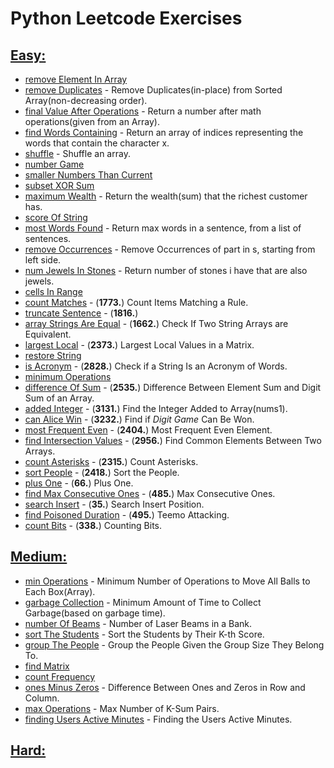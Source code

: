 # Python Leetcode Exercises
## [Easy:](https://github.com/LuciaHeredia/PythonExercises/blob/master/LeetCode/Easy.py)
* [remove Element In Array](https://github.com/LuciaHeredia/PythonExercises/blob/master/LeetCode/Easy.py#L7)
* [remove Duplicates](https://github.com/LuciaHeredia/PythonExercises/blob/master/LeetCode/Easy.py#L32) - Remove Duplicates(in-place) from Sorted Array(non-decreasing order).
* [final Value After Operations](https://github.com/LuciaHeredia/PythonExercises/blob/master/LeetCode/Easy.py#L48) - Return a number after math operations(given from an Array).
* [find Words Containing](https://github.com/LuciaHeredia/PythonExercises/blob/master/LeetCode/Easy.py#L62) - Return an array of indices representing the words that contain the character x.
* [shuffle](https://github.com/LuciaHeredia/PythonExercises/blob/master/LeetCode/Easy.py#L71) - Shuffle an array.
* [number Game](https://github.com/LuciaHeredia/PythonExercises/blob/master/LeetCode/Easy.py#L84)
* [smaller Numbers Than Current](https://github.com/LuciaHeredia/PythonExercises/blob/master/LeetCode/Easy.py#L93)
* [subset XOR Sum](https://github.com/LuciaHeredia/PythonExercises/blob/master/LeetCode/Easy.py#L105)
* [maximum Wealth](https://github.com/LuciaHeredia/PythonExercises/blob/master/LeetCode/Easy.py#L116) - Return the wealth(sum) that the richest customer has.
* [score Of String](https://github.com/LuciaHeredia/PythonExercises/blob/master/LeetCode/Easy.py#L139)
* [most Words Found](https://github.com/LuciaHeredia/PythonExercises/blob/master/LeetCode/Easy.py#L146) - Return max words in a sentence, from a list of sentences.
* [remove Occurrences](https://github.com/LuciaHeredia/PythonExercises/blob/master/LeetCode/Easy.py#L151) - Remove Occurrences of part in s, starting from left side.
* [num Jewels In Stones](https://github.com/LuciaHeredia/PythonExercises/blob/master/LeetCode/Easy.py#L160) - Return number of stones i have that are also jewels.
* [cells In Range](https://github.com/LuciaHeredia/PythonExercises/blob/master/LeetCode/Easy.py#L166)
* [count Matches](https://github.com/LuciaHeredia/PythonExercises/blob/master/LeetCode/Easy.py#L180) - (**1773.**) Count Items Matching a Rule.
* [truncate Sentence](https://github.com/LuciaHeredia/PythonExercises/blob/master/LeetCode/Easy.py#L193) - (**1816.**)
* [array Strings Are Equal](https://github.com/LuciaHeredia/PythonExercises/blob/master/LeetCode/Easy.py#L211) - (**1662.**) Check If Two String Arrays are Equivalent.
* [largest Local](https://github.com/LuciaHeredia/PythonExercises/blob/master/LeetCode/Easy.py#L221) - (**2373.**) Largest Local Values in a Matrix.
* [restore String](https://github.com/LuciaHeredia/PythonExercises/blob/master/LeetCode/Easy.py#L241)
* [is Acronym](https://github.com/LuciaHeredia/PythonExercises/blob/master/LeetCode/Easy.py#L253) - (**2828.**) Check if a String Is an Acronym of Words.
* [minimum Operations](https://github.com/LuciaHeredia/PythonExercises/blob/master/LeetCode/Easy.py#L266)
* [difference Of Sum](https://github.com/LuciaHeredia/PythonExercises/blob/master/LeetCode/Easy.py#L278) - (**2535.**) Difference Between Element Sum and Digit Sum of an Array.
* [added Integer](https://github.com/LuciaHeredia/PythonExercises/blob/master/LeetCode/Easy.py#L293) - (**3131.**) Find the Integer Added to Array(nums1).
* [can Alice Win](https://github.com/LuciaHeredia/PythonExercises/blob/master/LeetCode/Easy.py#L303) - (**3232.**) Find if *Digit Game* Can Be Won.
* [most Frequent Even](https://github.com/LuciaHeredia/PythonExercises/blob/master/LeetCode/Easy.py#L320) - (**2404.**) Most Frequent Even Element.
* [find Intersection Values](https://github.com/LuciaHeredia/PythonExercises/blob/master/LeetCode/Easy.py#L346) - (**2956.**) Find Common Elements Between Two Arrays.
* [count Asterisks](https://github.com/LuciaHeredia/PythonExercises/blob/master/LeetCode/Easy.py#L360) - (**2315.**) Count Asterisks.
* [sort People](https://github.com/LuciaHeredia/PythonExercises/blob/master/LeetCode/Easy.py#L374) - (**2418.**) Sort the People.
* [plus One](https://github.com/LuciaHeredia/PythonExercises/blob/master/LeetCode/Easy.py#L381) - (**66.**) Plus One.
* [find Max Consecutive Ones](https://github.com/LuciaHeredia/PythonExercises/blob/master/LeetCode/Easy.py#L390) - (**485.**) Max Consecutive Ones.
* [search Insert](https://github.com/LuciaHeredia/PythonExercises/blob/master/LeetCode/Easy.py#L405) - (**35.**) Search Insert Position.
* [find Poisoned Duration](https://github.com/LuciaHeredia/PythonExercises/blob/master/LeetCode/Easy.py#L417) - (**495.**) Teemo Attacking.
* [count Bits](https://github.com/LuciaHeredia/PythonExercises/blob/master/LeetCode/Easy.py#L432) - (**338.**) Counting Bits.

## [Medium:](https://github.com/LuciaHeredia/PythonExercises/blob/master/LeetCode/Medium.py)
* [min Operations](https://github.com/LuciaHeredia/PythonExercises/blob/master/LeetCode/Medium.py#L1) - Minimum Number of Operations to Move All Balls to Each Box(Array).
* [garbage Collection](https://github.com/LuciaHeredia/PythonExercises/blob/master/LeetCode/Medium.py#L35) - Minimum Amount of Time to Collect Garbage(based on garbage time).
* [number Of Beams](https://github.com/LuciaHeredia/PythonExercises/blob/master/LeetCode/Medium.py#L58) - Number of Laser Beams in a Bank.
* [sort The Students](https://github.com/LuciaHeredia/PythonExercises/blob/master/LeetCode/Medium.py#L73) - Sort the Students by Their K-th Score.
* [group The People](https://github.com/LuciaHeredia/PythonExercises/blob/master/LeetCode/Medium.py#L78) - Group the People Given the Group Size They Belong To.
* [find Matrix](https://github.com/LuciaHeredia/PythonExercises/blob/master/LeetCode/Medium.py#L97)
* [count Frequency](https://github.com/LuciaHeredia/PythonExercises/blob/master/LeetCode/Medium.py#L106)
* [ones Minus Zeros](https://github.com/LuciaHeredia/PythonExercises/blob/master/LeetCode/Medium.py#L116) - Difference Between Ones and Zeros in Row and Column.
* [max Operations](https://github.com/LuciaHeredia/PythonExercises/blob/master/LeetCode/Medium.py#L144) - Max Number of K-Sum Pairs.
* [finding Users Active Minutes](https://github.com/LuciaHeredia/PythonExercises/blob/master/LeetCode/Medium.py#L163) - Finding the Users Active Minutes.

## [Hard:](https://github.com/LuciaHeredia/PythonExercises/blob/master/LeetCode/Hard.py)

